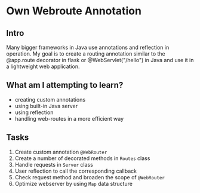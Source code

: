 # Own Webroute Annotation

## Intro

Many bigger frameworks in Java use annotations and reflection in operation.
My goal is to create a routing annotation similar to the @app.route decorator in flask or @WebServlet("/hello") in Java
and use it in a lightweight web application.

## What am I attempting to learn?

- creating custom annotations
- using built-in Java server
- using reflection
- handling web-routes in a more efficient way

## Tasks

1. Create custom annotation `@WebRouter`
2. Create a number of decorated methods in `Routes` class
3. Handle requests in `Server` class
4. User reflection to call the corresponding callback
5. Check request method and broaden the scope of `@WebRouter`
6. Optimize webserver by using `Map` data structure

